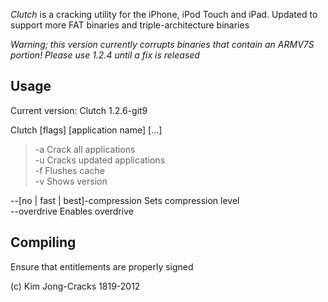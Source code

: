 *Clutch* is a cracking utility for the iPhone, iPod Touch and iPad.
Updated to support more FAT binaries and triple-architecture binaries

*Warning; this version currently corrupts binaries that contain an ARMV7S portion! Please use 1.2.4 until a fix is released*

Usage
------------
Current version: Clutch 1.2.6-git9

Clutch [flags] [application name] [...]

> -a      Crack all applications<br />
> -u      Cracks updated applications<br />
> -f      Flushes cache<br />
> -v      Shows version<br />

--[no | fast | best]-compression      Sets compression level<br />
--overdrive     Enables overdrive

Compiling
------------
Ensure that entitlements are properly signed


(c) Kim Jong-Cracks 1819-2012


